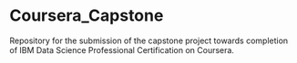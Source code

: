 # Coursera_Capstone
Repository for the submission of the capstone project towards completion of IBM Data Science Professional Certification on Coursera.
